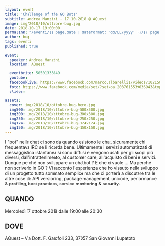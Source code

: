 ```yaml
---
layout: event
title: 'Challenge of the GO Bots'
subtitle: Andrea Manzini - 17.10.2018 @ AQuest
image: img/2018/10/ottobre-bug.jpg
date: 2018-10-17 19:00:00
permalink: "/eventi/{{ page.date | dateformat: 'dd/LL/yyyy' }}/{{ page.fileSlug | slug }}/index.html"
author: bug
tags: eventi
published: true

event:
  speaker: Andrea Manzini
  location: AQuest

  eventbrite: 50501333849
  youtube:
  facebooklive: https://www.facebook.com/marco.albarelli1/videos/10215884831825297/
  foto: https://www.facebook.com/media/set/?set=oa.2037615539636943&type=3
  slides:

assets:
  cover: img/2018/10/ottobre-bug-hero.jpg
  img500: img/2018/10/ottobre-bug-500x500.jpg
  img300: img/2018/10/ottobre-bug-300x300.jpg
  img250: img/2018/10/ottobre-bug-250x250.jpg
  img174: img/2018/10/ottobre-bug-174x174.jpg
  img150: img/2018/10/ottobre-bug-150x150.jpg
---
```


I "bot" nelle chat ci sono da quando esistono le chat, sicuramente chi frequentava IRC se li ricorda bene.
Ultimamente i servizi automatizzati di messaggistica istantanea si sono diffusi e vengono usati per gli scopi più diversi, dall'intrattenimento, al customer care, all'acquisto di beni e servizi.
Dunque perché non sviluppare un chatbot ? E che ci vuole ... Ma perché non scriverlo in GO ?
Vi racconto l'esperienza che ho vissuto nello sviluppo di un progetto tutto sommato semplice ma che ci porterà a discutere tra le altre cose di: API versioning, package management, unicode, performance & profiling, best practices, service monitoring & security.

## QUANDO

Mercoledì 17 ottobre 2018 dalle 19:00 alle 20:30

## DOVE

AQuest – Via Dott. F. Garofoli 233, 37057 San Giovanni Lupatoto
